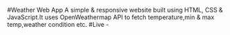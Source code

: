 #Weather Web App
A simple & responsive website built using HTML, CSS & JavaScript.It uses OpenWeathermap API to fetch temperature,min & max temp,weather condition etc.
#Live -

